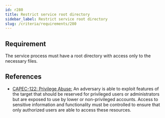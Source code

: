 ```yaml
---
id: r280
title: Restrict service root directory
sidebar_label: Restrict service root directory
slug: /criteria/requirements/280
---
```


## Requirement

The service process must have a root directory
with access only to the necessary files.

## References

- [CAPEC-122: Privilege Abuse:](http://capec.mitre.org/data/definitions/122.html)
An adversary is able to exploit features
of the target that should be reserved
for privileged users or administrators
but are exposed to use by lower or non-privileged accounts.
Access to sensitive information
and functionality must be controlled to ensure
that only authorized users
are able to access these resources.
